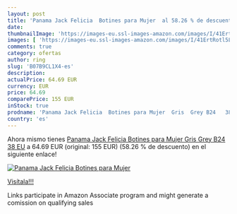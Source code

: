 ```yaml
---
layout: post
title: 'Panama Jack Felicia  Botines para Mujer  al 58.26 % de descuento'
date: 
thumbnailImage: 'https://images-eu.ssl-images-amazon.com/images/I/41ErtRotl5L._SL200_.jpg'
images: [ 'https://images-eu.ssl-images-amazon.com/images/I/41ErtRotl5L._SL200_.jpg' ]
comments: true
category: ofertas
author: ring
slug: 'B07B9CL1X4-es'
description:
actualPrice: 64.69 EUR
currency: EUR
price: 64.69
comparePrice: 155 EUR
inStock: true
prodname: 'Panama Jack Felicia  Botines para Mujer  Gris  Grey B24   38 EU'
country: 'es'
---
```


Ahora mismo tienes [Panama Jack Felicia  Botines para Mujer  Gris  Grey B24   38 EU](https://www.amazon.es/dp/B07B9CL1X4/?tag=tolees-21) a 64.69 EUR (original: 155 EUR) (58.26 %  de descuento) en el siguiente enlace!

[![Panama Jack Felicia  Botines para Mujer ](https://images-eu.ssl-images-amazon.com/images/I/41ErtRotl5L._SL200_.jpg)](https://www.amazon.es/dp/B07B9CL1X4/?tag=tolees-21)

[Visítala!!!](https://www.amazon.es/dp/B07B9CL1X4/?tag=tolees-21)

Links participate in Amazon Associate program and might generate a comission on qualifying sales
